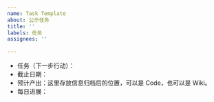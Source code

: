 ```yaml
---
name: Task Template
about: 公示任务
title: ''
labels: 任务
assignees: ''

---
```


- 任务（下一步行动）：
- 截止日期：
- 预计产出：这里存放信息归档后的位置，可以是 Code，也可以是 Wiki。
- 每日进展：
